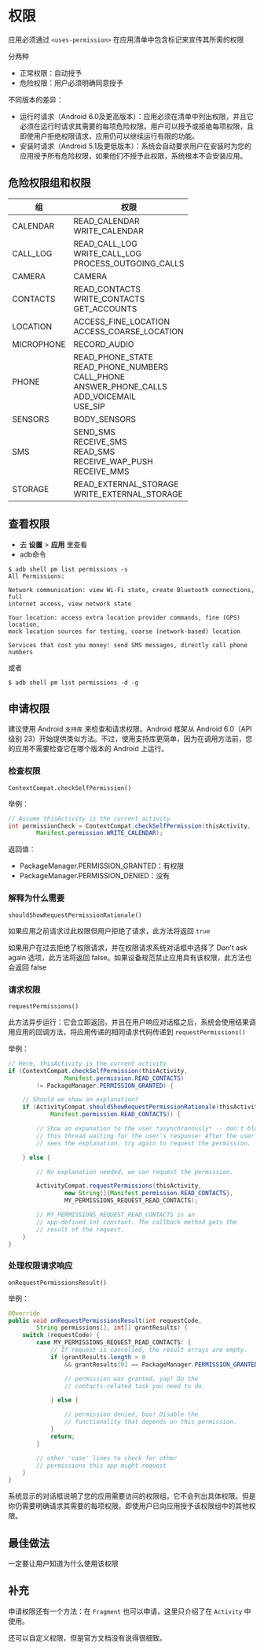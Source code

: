 # 权限

应用必须通过 `<uses-permission>` 在应用清单中包含标记来宣传其所需的权限

分两种

- 正常权限：自动授予
- 危险权限：用户必须明确同意授予

不同版本的差异：

- 运行时请求（Android 6.0及更高版本）：应用必须在清单中列出权限，并且它必须在运行时请求其需要的每项危险权限。用户可以授予或拒绝每项权限，且即使用户拒绝权限请求，应用仍可以继续运行有限的功能。
- 安装时请求（Android 5.1及更低版本）：系统会自动要求用户在安装时为您的应用授予所有危险权限，如果他们不授予此权限，系统根本不会安装应用。

## 危险权限组和权限

| 组 | 权限 |
|---|----|
| CALENDAR | READ_CALENDAR <br/>WRITE_CALENDAR |
| CALL_LOG | READ_CALL_LOG <br/>WRITE_CALL_LOG <br/>PROCESS_OUTGOING_CALLS |
| CAMERA | CAMERA |
| CONTACTS | READ_CONTACTS <br/>WRITE_CONTACTS <br>GET_ACCOUNTS |
| LOCATION | ACCESS_FINE_LOCATION <br/>ACCESS_COARSE_LOCATION |
| MICROPHONE | RECORD_AUDIO |
| PHONE | READ_PHONE_STATE <br/>READ_PHONE_NUMBERS <br/>CALL_PHONE<br/>ANSWER_PHONE_CALLS<br/>ADD_VOICEMAIL<br/>USE_SIP |
| SENSORS | BODY_SENSORS |
| SMS | SEND_SMS <br/>RECEIVE_SMS<br/>READ_SMS<br/>RECEIVE_WAP_PUSH<br/>RECEIVE_MMS |
| STORAGE | READ_EXTERNAL_STORAGE <br/>WRITE_EXTERNAL_STORAGE |

## 查看权限

- 去 **设置** > **应用** 里查看
- adb命令

```
$ adb shell pm list permissions -s
All Permissions:

Network communication: view Wi-Fi state, create Bluetooth connections, full
internet access, view network state

Your location: access extra location provider commands, fine (GPS) location,
mock location sources for testing, coarse (network-based) location

Services that cost you money: send SMS messages, directly call phone numbers
```

或者

    $ adb shell pm list permissions -d -g


## 申请权限

建议使用 Android `支持库` 来检查和请求权限。Android 框架从 Android 6.0（API 级别 23）开始提供类似方法。不过，使用支持库更简单，因为在调用方法前，您的应用不需要检查它在哪个版本的 Android 上运行。

### 检查权限

    ContextCompat.checkSelfPermission()

举例：

```java
// Assume thisActivity is the current activity
int permissionCheck = ContextCompat.checkSelfPermission(thisActivity,
        Manifest.permission.WRITE_CALENDAR);
```

返回值：

- PackageManager.PERMISSION_GRANTED：有权限
- PackageManager.PERMISSION_DENIED：没有

### 解释为什么需要

    shouldShowRequestPermissionRationale()

如果应用之前请求过此权限但用户拒绝了请求，此方法将返回 `true`

如果用户在过去拒绝了权限请求，并在权限请求系统对话框中选择了 Don't ask again 选项，此方法将返回 false。如果设备规范禁止应用具有该权限，此方法也会返回 false

### 请求权限

    requestPermissions()

此方法异步运行：它会立即返回，并且在用户响应对话框之后，系统会使用结果调用应用的回调方法，将应用传递的相同请求代码传递到 `requestPermissions()`

举例：

```java
// Here, thisActivity is the current activity
if (ContextCompat.checkSelfPermission(thisActivity,
                Manifest.permission.READ_CONTACTS)
        != PackageManager.PERMISSION_GRANTED) {

    // Should we show an explanation?
    if (ActivityCompat.shouldShowRequestPermissionRationale(thisActivity,
            Manifest.permission.READ_CONTACTS)) {

        // Show an expanation to the user *asynchronously* -- don't block
        // this thread waiting for the user's response! After the user
        // sees the explanation, try again to request the permission.

    } else {

        // No explanation needed, we can request the permission.

        ActivityCompat.requestPermissions(thisActivity,
                new String[]{Manifest.permission.READ_CONTACTS},
                MY_PERMISSIONS_REQUEST_READ_CONTACTS);

        // MY_PERMISSIONS_REQUEST_READ_CONTACTS is an
        // app-defined int constant. The callback method gets the
        // result of the request.
    }
}
```

### 处理权限请求响应

    onRequestPermissionsResult()

举例：

```java
@Override
public void onRequestPermissionsResult(int requestCode,
        String permissions[], int[] grantResults) {
    switch (requestCode) {
        case MY_PERMISSIONS_REQUEST_READ_CONTACTS: {
            // If request is cancelled, the result arrays are empty.
            if (grantResults.length > 0
                && grantResults[0] == PackageManager.PERMISSION_GRANTED) {

                // permission was granted, yay! Do the
                // contacts-related task you need to do.

            } else {

                // permission denied, boo! Disable the
                // functionality that depends on this permission.
            }
            return;
        }

        // other 'case' lines to check for other
        // permissions this app might request
    }
}
```

系统显示的对话框说明了您的应用需要访问的权限组，它不会列出具体权限。但是你仍需要明确请求其需要的每项权限，即使用户已向应用授予该权限组中的其他权限。

## 最佳做法

一定要让用户知道为什么使用该权限

## 补充

申请权限还有一个方法：在 `Fragment` 也可以申请，这里只介绍了在 `Activity` 中使用。

还可以自定义权限，但是官方文档没有说得很细致。
